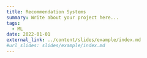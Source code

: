 ```yaml
---
title: Recommendation Systems
summary: Write about your project here...
tags:
  - ML
date: 2022-01-01
external_link: ../content/slides/example/index.md
#url_slides: slides/example/index.md
---
```

